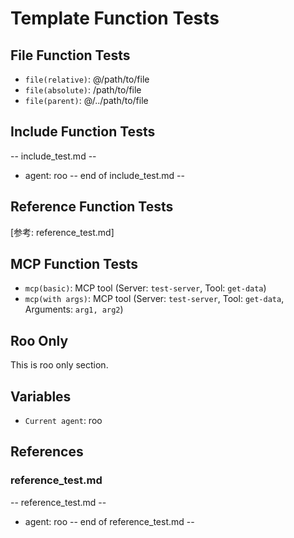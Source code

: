# Template Function Tests

## File Function Tests
- `file(relative)`: @/path/to/file
- `file(absolute)`: /path/to/file
- `file(parent)`: @/../path/to/file

## Include Function Tests

-- include_test.md --
- agent: roo
-- end of include_test.md --

## Reference Function Tests

[参考: reference_test.md]

## MCP Function Tests

- `mcp(basic)`: MCP tool (Server: `test-server`, Tool: `get-data`)
- `mcp(with args)`: MCP tool (Server: `test-server`, Tool: `get-data`, Arguments: `arg1, arg2`)

## Roo Only

This is roo only section.

## Variables

- `Current agent`: roo

## References

### reference_test.md

-- reference_test.md --
- agent: roo
-- end of reference_test.md --

